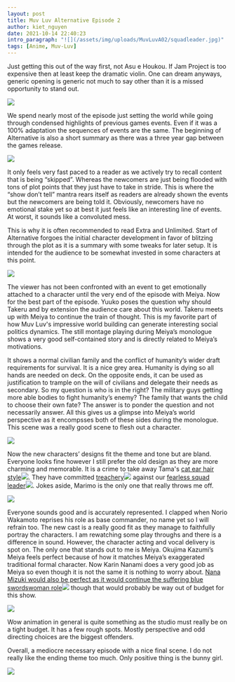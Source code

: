 ```yaml
---
layout: post
title: Muv Luv Alternative Episode 2
author: kiet_nguyen
date: 2021-10-14 22:40:23
intro_paragraph: "![](/assets/img/uploads/MuvLuvA02/squadleader.jpg)" 
tags: [Anime, Muv-Luv]
---
```

Just getting this out of the way first, not Asu e Houkou. If Jam Project is too expensive then at least keep the dramatic violin. One can dream anyways, generic opening is generic not much to say other than it is a missed opportunity to stand out.

![](/assets/img/uploads/MuvLuvA02/oglogo.jpg) 

We spend nearly most of the episode just setting the world while going through condensed highlights of previous games events. Even if it was a 100% adaptation the sequences of events are the same. The beginning of Alternative is also a short summary as there was a three year gap between the games release. 

![](/assets/img/uploads/MuvLuvA02/newneighbor.jpg) 

It only feels very fast paced to a reader as we actively try to recall content that is being “skipped”. Whereas the newcomers are just being flooded with tons of plot points that they just have to take in stride. This is where the “show don’t tell” mantra rears itself as readers are already shown the events but the newcomers are being told it. Obviously, newcomers have no emotional stake yet so at best it just feels like an interesting line of events. At worst, it sounds like a convoluted mess.

This is why it is often recommended to read Extra and Unlimited. Start of Alternative forgoes the initial character development in favor of blitzing through the plot as it is a summary with some tweaks for later setup. It is intended for the audience to be somewhat invested in some characters at this point.

![](/assets/img/uploads/MuvLuvA02/yuukothings.jpg) 

The viewer has not been confronted with an event to get emotionally attached to a character until the very end of the episode with Meiya. Now for the best part of the episode. Yuuko poses the question why should Takeru and by extension the audience care about this world. Takeru meets up with Meiya to continue the train of thought. This is my favorite part of how Muv Luv's impressive world building can generate interesting social politics dynamics. The still montage playing during Meiya’s monologue shows a very good self-contained story and is directly related to Meiya’s motivations. 

It shows a normal civilian family and the conflict of humanity’s wider draft requirements for survival. It is a nice grey area. Humanity is dying so all hands are needed on deck. On the opposite ends, it can be used as justification to trample on the will of civilians and delegate their needs as secondary. So my question is who is in the right? The military guys getting more able bodies to fight humanity’s enemy? The family that wants the child to choose their own fate? The answer is to ponder the question and not necessarily answer. All this gives us a glimpse into Meiya’s world perspective as it encompsses both of these sides during the monologue. This scene was a really good scene to flesh out a character.

![](/assets/img/uploads/MuvLuvA02/gimmeboi.jpg)

Now the new characters’ designs fit the theme and tone but are bland. Everyone looks fine however I still prefer the old design as they are more charming and memorable. It is a crime to take away Tama's <a class="tooltipImage" href="/assets/img/uploads/MuvLuvA02/nottama.jpg">cat ear hair style<span><img class="tooltip" src="/assets/img/uploads/MuvLuvA02/nottama.jpg"></span></a>. They have committed <a class="tooltipImage" href="/assets/img/uploads/MuvLuvA02/ogtama.jpg">treachery<span><img class="tooltip" src="/assets/img/uploads/MuvLuvA02/ogtama.jpg"></span></a> against our <a class="tooltipImage" href="/assets/img/uploads/MuvLuvA02/leader.jpg">fearless squad leader<span><img class="tooltip" src="/assets/img/uploads/MuvLuvA02/leader.jpg"></span></a>. Jokes aside, Marimo is the only one that really throws me off. 

![](/assets/img/uploads/MuvLuvA02/marimochan.jpg) 

Everyone sounds good and is accurately represented. I clapped when Norio Wakamoto reprises his role as base commander, no name yet so I will refrain too. The new cast is a really good fit as they manage to faithfully portray the characters. I am rewatching some play throughs and there is a difference in sound. However, the character acting and vocal delivery is spot on. The only one that stands out to me is Meiya. Okujima Kazumi’s Meiya feels perfect because of how it matches Meiya’s exaggerated traditional formal character. Now Karin Nanami does a very good job as Meiya so even though it is not the same it is nothing to worry about. <a class="tooltipImage" href="/assets/img/uploads/MuvLuvA02/notmeiya.jpg">Nana Mizuki would also be perfect as it would continue the suffering blue swordswoman role<span><img class="tooltip" src="/assets/img/uploads/MuvLuvA02/notmeiya.jpg"></span></a> though that would probably be way out of budget for this show.

![](/assets/img/uploads/MuvLuvA02/wakastare.jpg) 

Wow animation in general is quite something as the studio must really be on a tight budget. It has a few rough spots. Mostly perspective and odd directing choices are the biggest offenders.

Overall, a mediocre necessary episode with a nice final scene. I do not really like the ending theme too much. Only positive thing is the bunny girl. 

![](/assets/img/uploads/MuvLuvA02/bunny.jpg)

